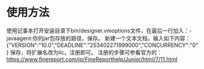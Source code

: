 # 使用方法
使用记事本打开安装目录下bin/designer.vmoptions文件，在最后一行加入：-javaagent:你的jar包存放的路径，保存。
新建一个文本文档，输入如下内容：
{"VERSION":"10.0","DEADLINE":"253402271999000","CONCURRENCY":"0"}
保存，将扩展名改为lic，注册即可。
注册的步骤可参看官方的：
https://www.finereport.com/jp/FineReporthelp/Junior/html/7/11.html